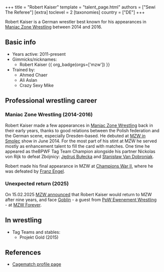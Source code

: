 +++
title = "Robert Kaiser"
template = "talent_page.html"
authors = ["Sewi The Referee"]
[extra]
toclevel = 2
[taxonomies]
country = ["DE"]
+++

Robert Kaiser is a German wrestler best known for his appearances in [Maniac Zone Wrestling](@/o/mzw.md) between 2014 and 2016.

## Basic info

* Years active: 2011-present
* Gimmicks/nicknames:
  - Robert Kaiser {{ org_badge(orgs=['mzw']) }}
* Trained by:
  - Ahmed Chaer
  - Ali Aslan
  - Crazy Sexy Mike

## Professional wrestling career

### Maniac Zone Wrestling (2014-2016)

Robert Kaiser made a few appearances in [Maniac Zone Wrestling](@/o/mzw.md) back in their early years, thanks to good relations between the Polish federation and the German scene, especially Dresden-based. He debuted at [MZW in Smolec](@/e/mzw/2014-06-21-mzw-untitled.md) show in June 2014. For the most part of his stint at MZW he served mostly as enhancement talent to fill the card with matches. One time he appeared as theBPWF Tag Team Champion alongside his partner Nickolas von Rijk to defeat Zbójnicy: [Jędruś Bułecka](@/w/jedrus-bulecka.md) and [Stanisław Van Dobroniak](@/w/stanislaw-van-dobroniak.md).

Robert made his final appearance in MZW at [Champions War II](@/e/mzw/2016-01-10-mzw-champions-war-2.md), where he was defeated by [Franz Engel](@/w/franz-engel.md).

### Unexpected return (2025)

On 15.02.2025 [MZW announced][robert-kaiser-returns] that Robert Kaiser would return to MZW after nine years, and face [Goblin](@/w/goblin.md) - a guest from [PpW Ewenement Wrestling](@/o/ppw.md) - at [MZW Forever](@/e/mzw/2025-03-29-mzw-forever.md).

## In wrestling

* Tag Teams and stables:
  - Projekt Gold (2015)

## References

* [Cagematch profile page](https://www.cagematch.net/?id=2&nr=12250)

[robert-kaiser-returns]:https://www.facebook.com/photo/?fbid=1039386298219760&set=a.548442053980856
